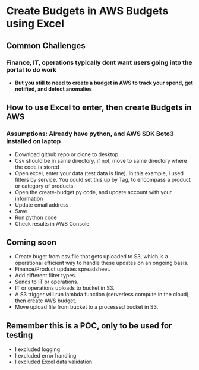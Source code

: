 # Create Budgets in AWS Budgets using Excel #

## Common Challenges ##

### Finance, IT, operations typically dont want users going into the portal to do work ###

* **But you still to need to create a budget in AWS to track your spend, get notified, and detect anomalies**

## How to use Excel to enter, then create Budgets in AWS ##

### Assumptions: Already have python, and AWS SDK Boto3 installed on laptop ###
* Download github repo or clone to desktop
* Csv should be in same directory, if not, move to same directory where the code is stored
* Open excel, enter your data (test data is fine). In this example, I used filters by service. You could set this up by Tag, to encompass a product or category of products.
* Open the create-budget.py code, and update account with your information
* Update email address
* Save
* Run python code
* Check results in AWS Console

## Coming soon ##
* Create buget from csv file that gets uploaded to S3, which is a operational efficient way to handle these updates on an ongoing basis.
*   Finance/Product updates spreadsheet.
*   Add different filter types.
*   Sends to IT or operations.
*   IT or operations uploads to bucket in S3.
*   A S3 trigger will run lambda function (serverless compute in the cloud), then create AWS budget.
*   Move upload file from bucket to a processed bucket in S3.

## Remember this is a POC, only to be used for testing ##
* I excluded logging
* I excluded error handling
* I excluded Excel data validation
